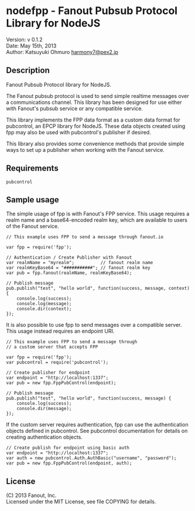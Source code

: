 nodefpp - Fanout Pubsub Protocol Library for NodeJS
===================================================

Version: v 0.1.2  
Date: May 15th, 2013  
Author: Katsuyuki Ohmuro <harmony7@pex2.jp>

Description
-----------

Fanout Pubsub Protocol library for NodeJS.

The Fanout pubsub protocol is used to send simple realtime messages over a
communications channel.  This library has been designed for use either with
Fanout's pubsub service or any compatible service.

This library implements the FPP data format as a custom data format for
pubcontrol, an EPCP library for NodeJS.  These data objects created using fpp
may also be used with pubcontrol's publisher if desired.

This library also provides some convenience methods that provide simple ways to
set up a publisher when working with the Fanout service.

Requirements
------------

    pubcontrol

Sample usage
------------

The simple usage of fpp is with Fanout's FPP service.  This usage requires a
realm name and a base64-encoded realm key, which are available to users of the
Fanout service.

    // This example uses FPP to send a message through fanout.io

    var fpp = require('fpp');

    // Authentication / Create Publisher with Fanout
    var realmName = "myrealm";          // fanout realm name
    var realmKeyBase64 = "###########"; // fanout realm key
    var pub = fpp.fanout(realmName, realmKeyBase64);

    // Publish message
    pub.publish("test", "hello world", function(success, message, context) {
        console.log(success);
        console.log(message);
        console.dir(context);
    });

It is also possible to use fpp to send messages over a compatible server.
This usage instead requires an endpoint URI.

    // This example uses FPP to send a message through
    // a custom server that accepts FPP

    var fpp = require('fpp');
    var pubcontrol = require('pubcontrol');

    // Create publisher for endpoint
    var endpoint = "http://localhost:1337";
    var pub = new fpp.FppPubControl(endpoint);

    // Publish message
    pub.publish("test", "hello world", function(success, message) {
        console.log(success);
        console.dir(message);
    });

If the custom server requires authentication, fpp can use the authentication
objects defined in pubcontrol.  See pubcontrol documentation for details on
creating authentication objects.

    // Create publish for endpoint using basic auth
    var endpoint = "http://localhost:1337";
    var auth = new pubcontrol.Auth.AuthBasic("username", "password");
    var pub = new fpp.FppPubControl(endpoint, auth);

License
-------

(C) 2013 Fanout, Inc.  
Licensed under the MIT License, see file COPYING for details.
